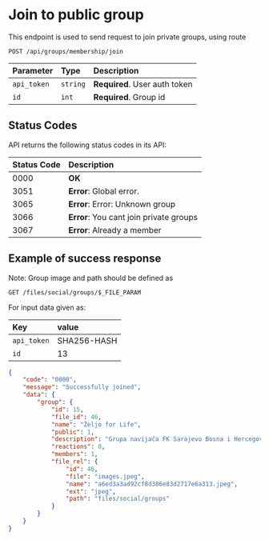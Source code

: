 # Join to public group

This endpoint is used to send request to join private groups, using route

```http
POST /api/groups/membership/join
```

| Parameter   | Type     | Description                   |
|:------------|:---------|:------------------------------|
| `api_token` | `string` | **Required**. User auth token |
| `id`        | `int`    | **Required**. Group id        |


## Status Codes

API returns the following status codes in its API:

| Status Code | Description                             |
|:------------|:----------------------------------------|
| 0000        | **OK**                                  |
| 3051        | **Error**: Global error.                |
| 3065        | **Error**: Error: Unknown group         |
| 3066        | **Error**: You cant join private groups |
| 3067        | **Error**: Already a member             |

## Example of success response

Note: Group image and path should be defined as

```http
GET /files/social/groups/$_FILE_PARAM
```

For input data given as:

| Key           | value       |
|:--------------|:------------|
| `api_token`   | SHA256-HASH |
| `id`          | 13          |

```json
{
    "code": "0000",
    "message": "Successfully joined",
    "data": {
        "group": {
            "id": 15,
            "file_id": 46,
            "name": "Željo for Life",
            "public": 1,
            "description": "Grupa navijača FK Sarajevo Bosna i Hercegovina!",
            "reactions": 0,
            "members": 1,
            "file_rel": {
                "id": 46,
                "file": "images.jpeg",
                "name": "a6ed3a3ad92cf8d386e83d2717e6a313.jpeg",
                "ext": "jpeg",
                "path": "files/social/groups"
            }
        }
    }
}
```
